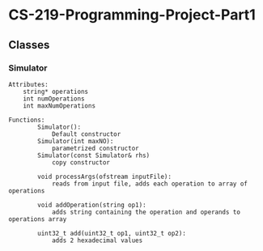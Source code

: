 # CS-219-Programming-Project-Part1

## Classes
### Simulator
    Attributes:
        string* operations
        int numOperations
        int maxNumOperations
        
    Functions:
            Simulator():
                Default constructor
            Simulator(int maxNO):
                parametrized constructor
            Simulator(const Simulator& rhs)
                copy constructor

            void processArgs(ofstream inputFile):
                reads from input file, adds each operation to array of operations
                
            void addOperation(string op1):
                adds string containing the operation and operands to operations array
                
            uint32_t add(uint32_t op1, uint32_t op2):
                adds 2 hexadecimal values
    
